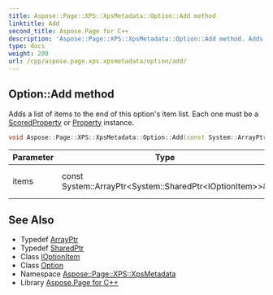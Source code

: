 ```yaml
---
title: Aspose::Page::XPS::XpsMetadata::Option::Add method
linktitle: Add
second_title: Aspose.Page for C++
description: 'Aspose::Page::XPS::XpsMetadata::Option::Add method. Adds a list of items to the end of this option''s item list. Each one must be a ScoredProperty or Property instance in C++.'
type: docs
weight: 200
url: /cpp/aspose.page.xps.xpsmetadata/option/add/
---
```

## Option::Add method


Adds a list of items to the end of this option's item list. Each one must be a [ScoredProperty](../../scoredproperty/) or [Property](../../property/) instance.

```cpp
void Aspose::Page::XPS::XpsMetadata::Option::Add(const System::ArrayPtr<System::SharedPtr<IOptionItem>> &items)
```


| Parameter | Type | Description |
| --- | --- | --- |
| items | const System::ArrayPtr\<System::SharedPtr\<IOptionItem\>\>\& | List of items to add. |

## See Also

* Typedef [ArrayPtr](../../../system/arrayptr/)
* Typedef [SharedPtr](../../../system/sharedptr/)
* Class [IOptionItem](../../ioptionitem/)
* Class [Option](../)
* Namespace [Aspose::Page::XPS::XpsMetadata](../../)
* Library [Aspose.Page for C++](../../../)
